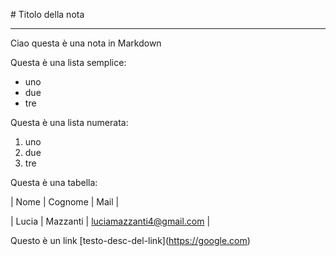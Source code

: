 \# Titolo della nota



---



Ciao questa è una nota in Markdown



Questa è una lista semplice:

* uno 
* due
* tre



Questa è una lista numerata:

1. uno
2. due
3. tre



Questa è una tabella:

| Nome | Cognome | Mail |

| Lucia | Mazzanti | luciamazzanti4@gmail.com |



Questo è un link \[testo-desc-del-link](https://google.com)

